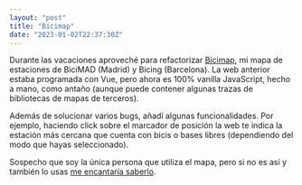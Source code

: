 ```yaml
---
layout: "post"
title: "Bicimap"
date: "2023-01-02T22:37:30Z"
---
```

Durante las vacaciones aproveché para refactorizar [Bicimap](https://bicimap.javierarce.com), mi mapa de estaciones de BiciMAD (Madrid) y Bicing (Barcelona). La web anterior estaba programada con Vue, pero ahora es 100% vanilla JavaScript, hecho a mano, como antaño (aunque puede contener algunas trazas de bibliotecas de mapas de terceros).

Además de solucionar varios bugs, añadí algunas funcionalidades. Por ejemplo, haciendo click sobre el marcador de posición la web te indica la estación más cercana que cuenta con bicis o bases libres (dependiendo del modo que hayas seleccionado). 

Sospecho que soy la única persona que utiliza el mapa, pero si no es así y también lo usas [me encantaría saberlo](https://javier.computer/contact).
